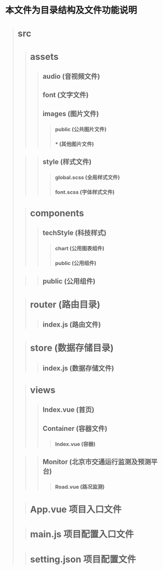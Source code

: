 # 本文件为目录结构及文件功能说明

> # src
> > # assets
> > > ## audio (音视频文件)
> > > ## font (文字文件)
> > > ## images (图片文件)
> > > > ### public (公共图片文件)
> > > > ### * (其他图片文件)
> 
> > > ## style (样式文件)
> > > > ### global.scss (全局样式文件)
> > > > ### font.scss (字体样式文件)
> 
> > # components
> > > ## techStyle (科技样式)
> > > > ### chart (公用图表组件)
> > > > ### public (公用组件)
> 
> > > ## public (公用组件)
> 
> > # router (路由目录)
> > > ## index.js (路由文件)
> 
> > # store (数据存储目录)
> > > ## index.js (数据存储文件)
> 
> > # views
> > > ## Index.vue (首页)
> > > ## Container (容器文件)
> > > > ### Index.vue (容器)
> 
> > > ## Monitor (北京市交通运行监测及预测平台)
> > > > ### Road.vue (路况监测)
> 
> > # App.vue 项目入口文件
> 
> > # main.js 项目配置入口文件
> 
> > # setting.json 项目配置文件